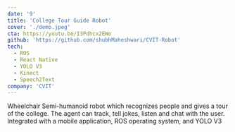 ```yaml
---
date: '9'
title: 'College Tour Guide Robot'
cover: './demo.jpeg'
cta: https://youtu.be/I3Pdhcx2EWo
github: 'https://github.com/shubhMaheshwari/CVIT-Robot'
tech:
  - ROS
  - React Native
  - YOLO V3
  - Kinect
  - Speech2Text
company: 'CVIT'
---
```


Wheelchair Semi-humanoid robot which recognizes people and gives a tour of the college. The agent can track, tell jokes, listen and chat with the user. Integrated with a mobile application, ROS operating system, and YOLO V3
